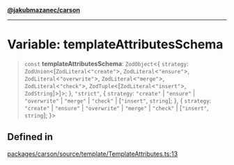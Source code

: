 [**@jakubmazanec/carson**](../README.md)

---

# Variable: templateAttributesSchema

> `const` **templateAttributesSchema**: `ZodObject`\<\{ `strategy`:
> `ZodUnion`\<[`ZodLiteral`\<`"create"`\>, `ZodLiteral`\<`"ensure"`\>,
> `ZodLiteral`\<`"overwrite"`\>, `ZodLiteral`\<`"merge"`\>, `ZodLiteral`\<`"check"`\>,
> `ZodTuple`\<[`ZodLiteral`\<`"insert"`\>, `ZodString`]\>]\>; \}, `"strict"`, \{ `strategy`: `"create"`
> \| `"ensure"` \| `"overwrite"` \| `"merge"` \| `"check"` \| [`"insert"`, `string`]; \}, \{
> `strategy`: `"create"` \| `"ensure"` \| `"overwrite"` \| `"merge"` \| `"check"` \| [`"insert"`,
> `string`]; \}\>

## Defined in

[packages/carson/source/template/TemplateAttributes.ts:13](https://github.com/jakubmazanec/tools/blob/4bb343d3736e4f9f11a014de3241c6054262151e/packages/carson/source/template/TemplateAttributes.ts#L13)
